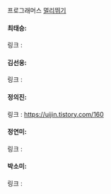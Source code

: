 프로그래머스 [멀리뛰기](https://school.programmers.co.kr/learn/courses/30/lessons/12914) <br>

#### 최태승: 
링크 : 

#### 김선웅:
링크 :

#### 정의진: 
링크 : https://uijin.tistory.com/160

#### 정연미: 
링크 : 

#### 박소미:
링크 :
